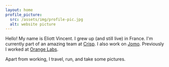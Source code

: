 ```yaml
---
layout: home
profile_picture:
  src: /assets/img/profile-pic.jpg
  alt: website picture
---
```


<p>
  Hello! My name is Eliott Vincent. I grew up (and still live) in France. I'm currently part of an amazing team at <a target="_blank" href="https://crisp.chat">Crisp</a>. I also work on <a target="_blank" href="https://jomo.so">Jomo</a>. Previously I worked at <a target="_blank" href="https://hellofuture.orange.com/en/">Orange Labs</a>.
</p>

<p>
  Apart from working, I travel, run, and take some pictures.
</p>

